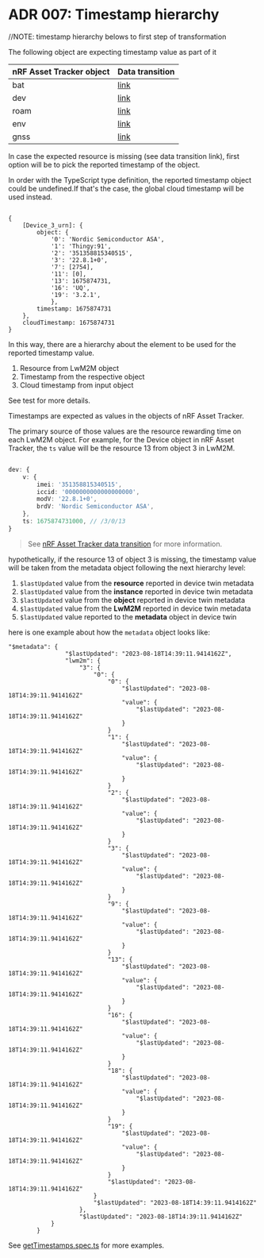 # ADR 007: Timestamp hierarchy
//NOTE: timestamp hierarchy belows to first step of transformation

The following object are expecting timestamp value as part of it

| nRF Asset Tracker object  | Data transition                            |
| ------------------------- | ------------------------------------------ |
| bat                       | [link](.../documents/documents/battery.md) |
| dev                       | [link](../documents/device.md)             |
| roam                      | [link](../documents/roaming.md)            |
| env                       | [link](../documents/environment.md)        |
| gnss                      | [link](../documents/gnss.md)               |

In case the expected resource is missing (see data transition link), first option will be to pick the reported timestamp of the object.



In order with the TypeScript type definition, the reported timestamp object could be undefined.If that's the case, the global cloud timestamp will be used instead.

```

{
    [Device_3_urn]: {
        object: {
            '0': 'Nordic Semiconductor ASA',
            '1': 'Thingy:91',
            '2': '351358815340515',
            '3': '22.8.1+0',
            '7': [2754],
            '11': [0],
            '13': 1675874731,
            '16': 'UQ',
            '19': '3.2.1',
            },
        timestamp: 1675874731
    },
    cloudTimestamp: 1675874731
}

```


In this way, there are a hierarchy about the element to be used for the reported timestamp value.

1. Resource from LwM2M object
2. Timestamp from the respective object
3. Cloud timestamp from input object

See test for more details.


Timestamps are expected as values in the objects of nRF Asset Tracker.

The primary source of those values are the resource rewarding time on each LwM2M
object. For example, for the Device object in nRF Asset Tracker, the `ts` value
will be the resource 13 from object 3 in LwM2M.

```TypeScript

dev: {
    v: {
        imei: '351358815340515',
        iccid: '0000000000000000000',
        modV: '22.8.1+0',
        brdV: 'Nordic Semiconductor ASA',
    },
    ts: 1675874731000, // /3/0/13
}
```

> See [nRF Asset Tracker data transition](../documents//nRFAssetTracker.md) for
> more information.

hypothetically, if the resource 13 of object 3 is missing, the timestamp value
will be taken from the metadata object following the next hierarchy level:

1. `$lastUpdated` value from the **resource** reported in device twin metadata
2. `$lastUpdated` value from the **instance** reported in device twin metadata
3. `$lastUpdated` value from the **object** reported in device twin metadata
4. `$lastUpdated` value from the **LwM2M** reported in device twin metadata
5. `$lastUpdated` value reported to the **metadata** object in device twin

here is one example about how the `metadata` object looks like:

```
"$metadata": {
                "$lastUpdated": "2023-08-18T14:39:11.9414162Z",
                "lwm2m": {
                    "3": {
                        "0": {
                            "0": {
                                "$lastUpdated": "2023-08-18T14:39:11.9414162Z"
                                "value": {
                                    "$lastUpdated": "2023-08-18T14:39:11.9414162Z"
                                }
                            }
                            "1": {
                                "$lastUpdated": "2023-08-18T14:39:11.9414162Z"
                                "value": {
                                    "$lastUpdated": "2023-08-18T14:39:11.9414162Z"
                                }
                            }
                            "2": {
                                "$lastUpdated": "2023-08-18T14:39:11.9414162Z"
                                "value": {
                                    "$lastUpdated": "2023-08-18T14:39:11.9414162Z"
                                }
                            }
                            "3": {
                                "$lastUpdated": "2023-08-18T14:39:11.9414162Z"
                                "value": {
                                    "$lastUpdated": "2023-08-18T14:39:11.9414162Z"
                                }
                            }
                            "9": {
                                "$lastUpdated": "2023-08-18T14:39:11.9414162Z"
                                "value": {
                                    "$lastUpdated": "2023-08-18T14:39:11.9414162Z"
                                }
                            }
                            "13": {
                                "$lastUpdated": "2023-08-18T14:39:11.9414162Z"
                                "value": {
                                    "$lastUpdated": "2023-08-18T14:39:11.9414162Z"
                                }
                            }
                            "16": {
                                "$lastUpdated": "2023-08-18T14:39:11.9414162Z"
                                "value": {
                                    "$lastUpdated": "2023-08-18T14:39:11.9414162Z"
                                }
                            }
                            "18": {
                                "$lastUpdated": "2023-08-18T14:39:11.9414162Z"
                                "value": {
                                    "$lastUpdated": "2023-08-18T14:39:11.9414162Z"
                                }
                            }
                            "19": {
                                "$lastUpdated": "2023-08-18T14:39:11.9414162Z"
                                "value": {
                                    "$lastUpdated": "2023-08-18T14:39:11.9414162Z"
                                }
                            }
                            "$lastUpdated": "2023-08-18T14:39:11.9414162Z"
                        }
                        "$lastUpdated": "2023-08-18T14:39:11.9414162Z"
                    },
					"$lastUpdated": "2023-08-18T14:39:11.9414162Z"
            }
		}
```

See [getTimestamps.spec.ts](../src//utils//getTimestamp.spec.ts) for more
examples.
